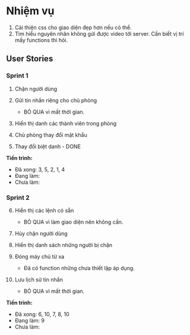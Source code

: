 # Nhiệm vụ

1. Cải thiện css cho giao diện đẹp hơn nếu có thể.
2. Tìm hiểu nguyên nhân không gửi được video tới server. Cần biết vị trí mấy functions thì hỏi.

## User Stories

### Sprint 1

1. Chặn người dùng

2. Gửi tin nhắn riêng cho chủ phòng
      - BỎ QUA vì mất thời gian.

3. Hiển thị danh các thành viên trong phòng

4. Chủ phòng thay đổi mật khẩu

5. Thay đổi biệt danh - DONE

**Tiến trình:**

- Đã xong: 3, 5, 2, 1, 4
- Đang làm:
- Chưa làm:


### Sprint 2

6. Hiển thị các lệnh có sẵn
      - BỎ QUA vì làm giao diện nên không cần.

7. Hủy chặn người dùng

8. Hiển thị danh sách những người bị chặn

9. Đóng máy chủ từ xa
      - Đã có function những chưa thiết lập áp dụng.

10. Lưu lịch sử tin nhắn
      - BỎ QUA vì mất thời gian.

**Tiến trình:**

- Đã xong: 6, 10, 7, 8, 10
- Đang làm: 9
- Chưa làm:
